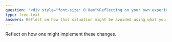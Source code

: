 ```yaml
---
question: '<div style="font-size: 0.8em">Reflecting on your own experiences:</div> What changes would you recommend in your workplace to address institutional stigma? What could you personally do?'
type: free-text
answers: Reflect on how this situation might be avoided using what you have learned in this module.
---
```

<!--- This is where the rich feedback goes -->
Reflect on how one might implement these changes.
